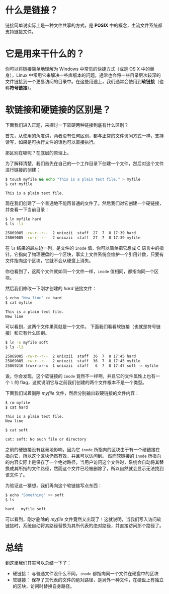 # 什么是链接？

链接简单说实际上是一种文件共享的方式，是 **POSIX** 中的概念，主流文件系统都支持链接文件。

# 它是用来干什么的？

你可以将链接简单地理解为 Windows 中常见的快捷方式（或是 OS X 中的替身），Linux 中常用它来解决一些库版本的问题，通常也会将一些目录层次较深的文件链接到一个更易访问的目录中。在这些用途上，我们通常会使用到**软链接**（也称**符号链接**）。

# 软链接和硬链接的区别是？

下面我们进入正题，来探讨一下软硬两种链接到底有什么区别？

首先，从使用的角度讲，两者没有任何区别，都与正常的文件访问方式一样，支持读写，如果是可执行文件的话也可以直接执行。

那区别在哪呢？在底层的原理上。

为了解释清楚，我们首先在自己的一个工作目录下创建一个文件，然后对这个文件进行链接的创建：



```bash
$ touch myfile && echo "This is a plain text file." > myfile
$ cat myfile

This is a plain text file.
```

现在我们创建了一个普通地不能再普通的文件了。然后我们对它创建一个硬链接，并查看一下当前目录：



```bash
$ ln myfile hard
$ ls -li

25869085 -rw-r--r--  2 unixzii  staff  27  7  8 17:39 hard
25869085 -rw-r--r--  2 unixzii  staff  27  7  8 17:39 myfile
```

在 `ls` 结果的最左边一列，是文件的 `inode` 值，你可以简单把它想成 C 语言中的指针。它指向了物理硬盘的一个区块，事实上文件系统会维护一个引用计数，只要有文件指向这个区块，它就不会从硬盘上消失。

你也看到了，这两个文件就如同一个文件一样，`inode` 值相同，都指向同一个区块。

然后我们修改一下刚才创建的 *hard* 链接文件：



```bash
$ echo "New line" >> hard
$ cat myfile

This is a plain text file.
New line
```

可以看到，这两个文件果真就是一个文件。
 下面我们看看软链接（也就是符号链接）和它有什么区别。



```bash
$ ln -s myfile soft
$ ls -li

25869085 -rw-r--r--  2 unixzii  staff  36  7  8 17:45 hard
25869085 -rw-r--r--  2 unixzii  staff  36  7  8 17:45 myfile
25869216 lrwxr-xr-x  1 unixzii  staff   6  7  8 17:47 soft -> myfile
```

诶，你会发现，这个软链接的 `inode` 竟然不一样啊，并且它的文件属性上也有一个 `l` 的 flag，这就说明它与之前我们创建的两个文件根本不是一个类型。

下面我们试着删除 *myfile* 文件，然后分别输出软硬链接的文件内容：



```bash
$ rm myfile
$ cat hard

This is a plain text file.
New line
```



```bash
$ cat soft

cat: soft: No such file or directory
```

之前的硬链接没有丝毫地影响，因为它 `inode` 所指向的区块由于有一个硬链接在指向它，所以这个区块仍然有效，并且可以访问到。
 然而软链接的 `inode` 所指向的内容实际上是保存了一个绝对路径，当用户访问这个文件时，系统会自动将其替换成其所指的文件路径，然而这个文件已经被删除了，所以自然就会显示无法找到该文件了。

为验证这一猜想，我们再向这个软链接写点东西：



```bash
$ echo "Something" >> soft
$ ls

hard   myfile soft
```

可以看到，刚才删除的 *myfile* 文件竟然又出现了！这就说明，当我们写入访问软链接时，系统自动将其路径替换为其所代表的绝对路径，并直接访问那个路径了。

# 总结

到这里我们其实可以总结一下了：

- 硬链接： 与普通文件没什么不同，`inode` 都指向同一个文件在硬盘中的区块
- 软链接： 保存了其代表的文件的绝对路径，是另外一种文件，在硬盘上有独立的区块，访问时替换自身路径。